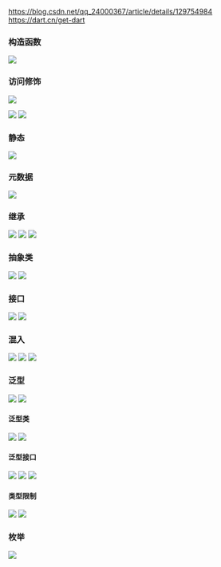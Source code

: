 <!--
 * @Author: guanjiajun www.guanjiajun@ewake.com
 * @Date: 2023-08-26 15:21:54
 * @LastEditors: guanjiajun www.guanjiajun@ewake.com
 * @LastEditTime: 2023-08-26 18:28:36
 * @FilePath: \studys\programming\web,client\dart\dart类.md
 * @Description: 这是默认设置,请设置`customMade`, 打开koroFileHeader查看配置 进行设置: https://github.com/OBKoro1/koro1FileHeader/wiki/%E9%85%8D%E7%BD%AE
-->
<https://blog.csdn.net/qq_24000367/article/details/129754984>
<https://dart.cn/get-dart>
### 构造函数
![](images/img-2023-08-26-15-27-28.png)
### 访问修饰
![](images/img-2023-08-26-15-39-25.png)

![](images/img-2023-08-26-17-26-52.png)
![](images/img-2023-08-26-17-28-40.png)
### 静态
![](images/img-2023-08-26-17-30-31.png)
### 元数据
![](images/img-2023-08-26-17-35-14.png)
### 继承
![](images/img-2023-08-26-17-36-49.png)
![](images/img-2023-08-26-17-41-03.png)
![](images/img-2023-08-26-17-42-47.png)
### 抽象类
![](images/img-2023-08-26-17-44-46.png)
![](images/img-2023-08-26-17-45-24.png)

### 接口
![](images/img-2023-08-26-17-50-08.png)
![](images/img-2023-08-26-17-53-05.png)

### 混入
![](images/img-2023-08-26-18-10-41.png)
![](images/img-2023-08-26-18-11-39.png)
![](images/img-2023-08-26-18-13-42.png)

### 泛型
![](images/img-2023-08-26-18-14-24.png)
![](images/img-2023-08-26-18-15-40.png)

#### 泛型类
![](images/img-2023-08-26-18-17-56.png)
![](images/img-2023-08-26-18-18-26.png)

#### 泛型接口
![](images/img-2023-08-26-18-20-50.png)
![](images/img-2023-08-26-18-22-04.png)
![](images/img-2023-08-26-18-23-47.png)

#### 类型限制
![](images/img-2023-08-26-18-26-00.png)
![](images/img-2023-08-26-18-26-51.png)

### 枚举
![](images/img-2023-08-26-18-28-48.png)